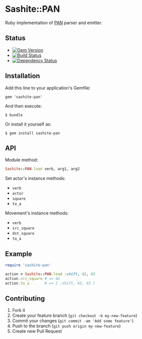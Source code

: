 # Sashite::PAN

Ruby implementation of [PAN](http://www.sashite.com/developer/wiki/Portable-Action-Notation) parser and emitter.

## Status

* [![Gem Version](https://badge.fury.io/rb/sashite-pan.svg)](//badge.fury.io/rb/sashite-pan)
* [![Build Status](https://secure.travis-ci.org/sashite/pan.rb.svg?branch=master)](//travis-ci.org/sashite/pan.rb?branch=master)
* [![Dependency Status](https://gemnasium.com/sashite/pan.rb.svg)](//gemnasium.com/sashite/pan.rb)

## Installation

Add this line to your application's Gemfile:

    gem 'sashite-pan'

And then execute:

    $ bundle

Or install it yourself as:

    $ gem install sashite-pan

## API

Module method:

```ruby
Sashite::PAN.load verb, arg1, arg2
```

Set actor's instance methods:

* `verb`
* `actor`
* `square`
* `to_a`

Movement's instance methods:

* `verb`
* `src_square`
* `dst_square`
* `to_a`

## Example

```ruby
require 'sashite-pan'

action = Sashite::PAN.load :shift, 42, 43
action.src_square # => 42
action.to_a       # => [ :shift, 42, 43 ]
```

## Contributing

1. Fork it
2. Create your feature branch (`git checkout -b my-new-feature`)
3. Commit your changes (`git commit -am 'Add some feature'`)
4. Push to the branch (`git push origin my-new-feature`)
5. Create new Pull Request
